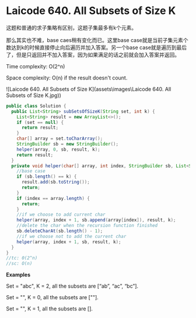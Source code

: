 # Laicode 640. All Subsets of Size K

这题和普通的求子集略有区别，这题子集最多有k个元素。

那么其实也不难，base caes稍有变化而已。这里base case就是当前子集元素个数达到k的时候直接停止向后遍历并加入答案。另一个base case就是遍历到最后了，但是只返回并不加入答案，因为如果满足的话之前就会加入答案并返回。

Time complexity: O(2^n)

Space complexity: O(n) if the result doesn't count.

![Laicode 640. All Subsets of Size K](assets\images\Laicode 640. All Subsets of Size K.jpg))

```java
public class Solution {
  public List<String> subSetsOfSizeK(String set, int k) {
    List<String> result = new ArrayList<>();
    if (set == null) {
      return result;
    }
    char[] array = set.toCharArray();
    StringBuilder sb = new StringBuilder();
    helper(array, 0, sb, result, k);
    return result;
  }
  private void helper(char[] array, int index, StringBuilder sb, List<String> result, int k) {
    //base case
    if (sb.length() == k) {
      result.add(sb.toString());
      return;
    }
    if (index == array.length) {
      return;
    }
    //if we choose to add current char
    helper(array, index + 1, sb.append(array[index]), result, k);
    //delete the char when the recursion function finished
    sb.deleteCharAt(sb.length() - 1);
    //if we choose not to add the current char
    helper(array, index + 1, sb, result, k);
  }
}
//tc: 0(2^n)
//sc: O(n)

```

**Examples**

Set = "abc", K = 2, all the subsets are [“ab”, “ac”, “bc”].

Set = "", K = 0, all the subsets are [""].

Set = "", K = 1, all the subsets are [].